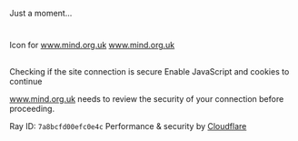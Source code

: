 
Just a moment...
# 
Icon for www.mind.org.uk
 www.mind.org.uk
## 
 Checking if the site connection is secure
 Enable JavaScript and cookies to continue
 
 www.mind.org.uk needs to review the security of your connection before proceeding.
 
Ray ID: `7a8bcfd00efc0e4c`
Performance & security by [Cloudflare](https://www.cloudflare.com?utm_source=challenge&utm_campaign=m)
